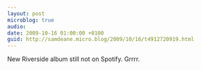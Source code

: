 ```yaml
---
layout: post
microblog: true
audio: 
date: 2009-10-16 01:00:00 +0100
guid: http://samdeane.micro.blog/2009/10/16/t4912720919.html
---
```

New Riverside album still not on Spotify. Grrrr.
